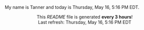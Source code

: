 My name is Tanner and today is Thursday, May 16, 5:16 PM EDT.

<p align="center">This <i>README</i> file is generated <b>every 3 hours</b>!</br>Last refresh: Thursday, May 16, 5:16 PM EDT<br /></p>
